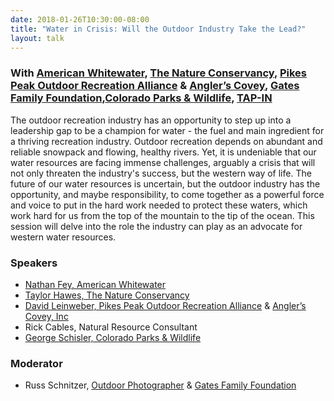 ```yaml
---
date: 2018-01-26T10:30:00-08:00
title: "Water in Crisis: Will the Outdoor Industry Take the Lead?"
layout: talk
---
```


### With [American Whitewater](https://www.americanwhitewater.org/), [The Nature Conservancy](https://www.nature.org/), [Pikes Peak Outdoor Recreation Alliance](http://ppora.org/) & [Angler’s Covey](http://www.anglerscovey.com/), [Gates Family Foundation](http://www.gatesfamilyfoundation.org/),[Colorado Parks & Wildlife](http://cpw.state.co.us/), [TAP-IN](http://tapinco.org/)

The outdoor recreation industry has an opportunity to step up into a leadership gap to be a champion for water - the fuel and main ingredient for a thriving recreation industry. Outdoor recreation depends on abundant and reliable snowpack and flowing, healthy rivers. Yet, it is undeniable that our water resources are facing immense challenges, arguably a crisis that will not only threaten the industry's success, but the western way of life. The future of our water resources is uncertain, but the outdoor industry has the opportunity, and maybe responsibility, to come together as a powerful force and voice to put in the hard work needed to protect these waters, which work hard for us from the top of the mountain to the tip of the ocean. This session will delve into the role the industry can play as an advocate for western water resources. 

### Speakers
- [Nathan Fey, American Whitewater](https://www.americanwhitewater.org/)
- [Taylor Hawes, The Nature Conservancy](https://www.nature.org/)
- [David Leinweber, Pikes Peak Outdoor Recreation Alliance](http://ppora.org/) & [Angler’s Covey, Inc](http://www.anglerscovey.com/)
- Rick Cables, Natural Resource Consultant
- [George Schisler, Colorado Parks & Wildlife](http://cpw.state.co.us/)

### Moderator
- Russ Schnitzer, [Outdoor Photographer](https://www.schnitzerphoto.com/) & [Gates Family Foundation](http://www.gatesfamilyfoundation.org/)
